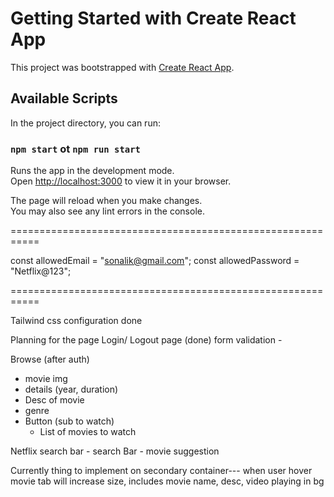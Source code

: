 # Getting Started with Create React App

This project was bootstrapped with [Create React App](https://github.com/facebook/create-react-app).

## Available Scripts

In the project directory, you can run:

### `npm start` ot `npm run start`

Runs the app in the development mode.\
Open [http://localhost:3000](http://localhost:3000) to view it in your browser.

The page will reload when you make changes.\
You may also see any lint errors in the console.

===========================================================

const allowedEmail = "sonalik@gmail.com";
const allowedPassword = "Netflix@123";

===========================================================

Tailwind css configuration done


Planning for the page
Login/ Logout page (done)
    form validation - 

Browse (after auth)
 - movie img
 - details (year, duration)
 - Desc of movie
 - genre
 - Button (sub to watch)
    - List of movies to watch

Netflix search bar
    - search Bar
    - movie suggestion

Currently thing to implement on secondary container---
    when user hover movie tab will increase size, 
        includes movie name, desc, video playing in bg
        
